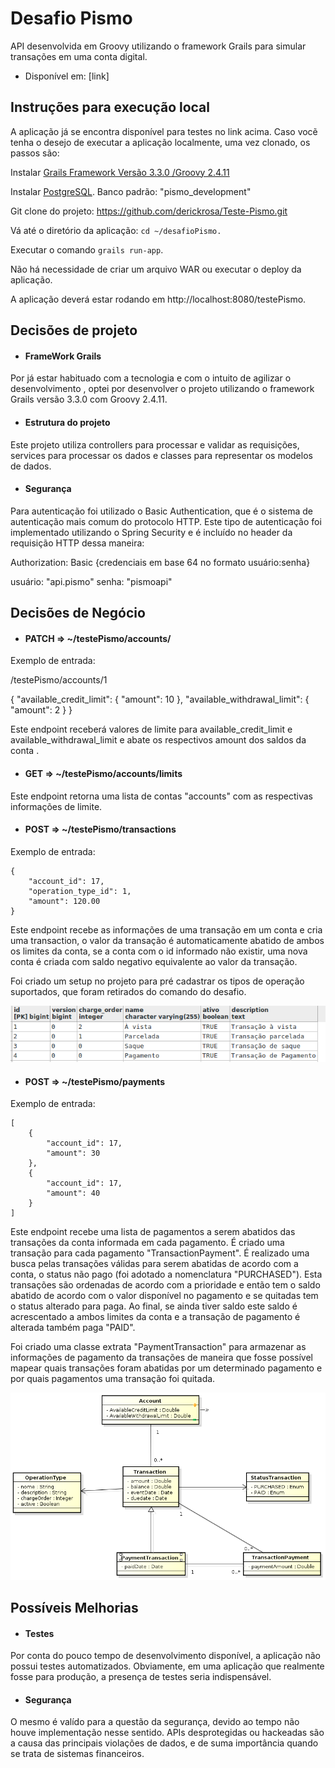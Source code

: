 # Desafio Pismo

API desenvolvida em Groovy utilizando o framework Grails para simular transações em uma conta digital.

+ Disponível em: [link]

## Instruções para execução local

A aplicação já se encontra disponível para testes no link acima. Caso vocẽ tenha o desejo de executar a aplicação localmente, uma vez clonado, os passos são:

Instalar <a href="https://docs.grails.org/latest/guide/gettingStarted.html">Grails Framework Versão 3.3.0 /Groovy 2.4.11</a>

Instalar <a href="https://www.postgresql.org/download/">PostgreSQL</a>. Banco padrão: "pismo_development"

Git clone do projeto: https://github.com/derickrosa/Teste-Pismo.git

Vá até o diretório da aplicação: ```cd ~/desafioPismo.```

Executar o comando ```grails run-app```.

Não há necessidade de criar um arquivo WAR ou executar o deploy da aplicação.

A aplicação deverá estar rodando em http://localhost:8080/testePismo.

## Decisões de projeto

+ #### FrameWork Grails
Por já estar habituado com a tecnologia e com o intuito de agilizar o desenvolvimento , optei por desenvolver o projeto utilizando o framework Grails versão 3.3.0 com Groovy 2.4.11.

+ #### Estrutura do projeto
Este projeto utiliza controllers para processar e validar as requisições, services para processar os dados e classes para representar os modelos de dados. 

+ #### Segurança
Para autenticação foi utilizado o Basic Authentication, que é o sistema de autenticação mais comum do protocolo HTTP. Este tipo de autenticação foi implementado utilizando o Spring Security e é incluído no header da requisição HTTP dessa maneira:

Authorization: Basic {credenciais em base 64 no formato usuário:senha}

usuário: "api.pismo"
senha: "pismoapi"

## Decisões de Negócio

+ #### PATCH => ~/testePismo/accounts/<id>

Exemplo de entrada:

/testePismo/accounts/1

  {
	"available_credit_limit": {
		"amount": 10
	},
	"available_withdrawal_limit": {
		"amount": 2
	}
}
  
Este endpoint receberá valores de limite para available_credit_limit e available_withdrawal_limit e abate os respectivos amount dos saldos da conta <id>.
  
+ #### GET   => ~/testePismo/accounts/limits

Este endpoint retorna uma lista de contas "accounts" com as respectivas informações de limite.
  
+ #### POST  => ~/testePismo/transactions

Exemplo de entrada:

```
{
	"account_id": 17, 
	"operation_type_id": 1, 
	"amount": 120.00
}
```

Este endpoint recebe as informações de uma transação em um conta e cria uma transaction, o valor da transação é automaticamente abatido de ambos os limites da conta, se a conta com o id informado não existir, uma nova conta é criada com saldo negativo equivalente ao valor da transação.

Foi criado um setup no projeto para pré cadastrar os tipos de operação suportados, que foram retirados do comando do desafio.
<p align="center">
  <img src="https://github.com/derickrosa/Teste-Pismo/blob/master/tabela_operation_type.png">
</p>
  
+ #### POST  => ~/testePismo/payments

Exemplo de entrada:
```
[
	{
		"account_id": 17, 
		"amount": 30
	},
	{
		"account_id": 17, 
		"amount": 40
	}
]
```

Este endpoint recebe uma lista de pagamentos a serem abatidos das transações da conta informada em cada pagamento. É criado uma transação para cada pagamento "TransactionPayment". É realizado uma busca pelas transações válidas para serem abatidas de acordo com a conta, o status não pago (foi adotado a nomenclatura "PURCHASED"). Esta transações são ordenadas de acordo com a prioridade e então tem o saldo abatido de acordo com o valor disponível no pagamento e se quitadas tem o status alterado para paga. Ao final, se ainda tiver saldo este saldo é acrescentado a ambos limites da conta e a transação de pagamento é alterada também paga "PAID". 

Foi criado uma classe extrata "PaymentTransaction" para armazenar as informações de pagamento da transações de maneira que fosse possível mapear quais transações foram abatidas por um determinado pagamento e por quais pagamentos uma transação foi quitada.

<p align="center">
  <img src="https://github.com/derickrosa/Teste-Pismo/blob/master/diagrama_classes_account.png">
</p>

## Possíveis Melhorias

+ #### Testes

Por conta do pouco tempo de desenvolvimento disponível, a aplicação não possui testes automatizados. Obviamente, em uma aplicação que realmente fosse para produção, a presença de testes seria indispensável.

+ #### Segurança

O mesmo é valído para a questão da segurança, devido ao tempo não houve implementação nesse sentido. APIs desprotegidas ou hackeadas são a causa das principais violações de dados, e de suma importância quando se trata de sistemas financeiros.
